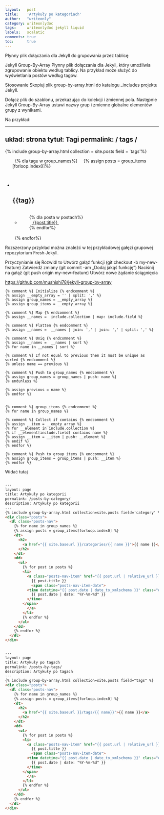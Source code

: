 ```yaml
---
layout:   post
title:    'Artykuły po kategoriach'
author:   "writeonly"
category: writeonlydoc
tags:     writeonlydoc jekyll liquid
labels:   scalatic
comments: true
toc:      true
---
```


Płynny plik dołączania dla Jekyll do grupowania przez tablicę

Jekyll Group-By-Array
Płynny plik dołączania dla Jekyll, który umożliwia zgrupowanie obiektu według tablicy. Na przykład może służyć do wyświetlania postów według tagów.

Stosowanie
Skopiuj plik group-by-array.html do katalogu _includes projektu Jekyll.

Dołącz plik do szablonu, przekazując do kolekcji i zmiennej pola. Następnie Jekyll Group-By-Array ustawi nazwy grup i zmienne globalne elementów grupy z wynikami.

Na przykład:

---
układ: strona
tytuł: Tagi
permalink: / tags /
---

{% include group-by-array.html collection = site.posts field = 'tags'%}

<ul>
  {% dla tagu w group_names%}
    {% assign posts = group_items [forloop.index0]%}

    <li>
      <h2> {{tag}} </h2>
      <ul>
        {% dla posta w postach%}
        <li>
          <a href='{{ site.baseurl }}{{ post.url }}'> {{post.title}} </a>
        </li>
        {% endfor%}
      </ul>
    </li>
  {% endfor%}
</ul>
Rozszerzony przykład można znaleźć w tej przykładowej gałęzi grupowej repozytorium Fresh Jekyll.

Przyczynianie się
Rozwidl to
Utwórz gałąź funkcji (git checkout -b my-new-feature)
Zatwierdź zmiany (git commit -am „Dodaj jakąś funkcję”)
Naciśnij na gałąź (git push origin my-new-feature)
Utwórz nowe żądanie ściągnięcia






https://github.com/mushishi78/jekyll-group-by-array



```jekyll
{% comment %} Initialize {% endcomment %}
{% assign __empty_array = '' | split: ',' %}
{% assign group_names = __empty_array %}
{% assign group_items = __empty_array %}

{% comment %} Map {% endcomment %}
{% assign __names =  include.collection | map: include.field %}

{% comment %} Flatten {% endcomment %}
{% assign __names =  __names | join: ',' | join: ',' | split: ',' %}

{% comment %} Uniq {% endcomment %}
{% assign __names =  __names | sort %}
{% for name in __names | sort %}

{% comment %} If not equal to previous then it must be unique as sorted {% endcomment %}
{% unless name == previous %}

{% comment %} Push to group_names {% endcomment %}
{% assign group_names = group_names | push: name %}
{% endunless %}

{% assign previous = name %}
{% endfor %}


{% comment %} group_items {% endcomment %}
{% for name in group_names %}

{% comment %} Collect if contains {% endcomment %}
{% assign __item = __empty_array %}
{% for __element in include.collection %}
{% if __element[include.field] contains name %}
{% assign __item = __item | push: __element %}
{% endif %}
{% endfor %}

{% comment %} Push to group_items {% endcomment %}
{% assign group_items = group_items | push: __item %}
{% endfor %}
```

Widać tutaj



```html

---
layout: page
title: Artykuły po kategorii
permalink: /posts-by-category/
description: Artykuły po kategorii
---
{% include group-by-array.html collection=site.posts field='category' %}
<div class="posts">
  <dl class="posts-nav">
    {% for name in group_names %}
    {% assign posts = group_items[forloop.index0] %}
    <dt>
      <h2>
        <a href="{{ site.baseurl }}/categories/{{ name }}">{{ name }}</a>
      </h2>
    </dt>
    <dd>
      <ul>
        {% for post in posts %}
        <li>
          <a class="posts-nav-item" href="{{ post.url | relative_url }}">
            {{ post.title }}
            <span class="posts-nav-item-date">
          <time datetime="{{ post.date | date_to_xmlschema }}" class="date">
            {{ post.date | date: "%Y-%m-%d" }}
          </time>
        </span>
          </a>
        </li>
        {% endfor %}
      </ul>
    </dd>
    {% endfor %}
  </dl>
</div>

```

```html

---
layout: page
title: Artykuły po tagach
permalink: /posts-by-tags/
description: Artykuły po tagach
---
{% include group-by-array.html collection=site.posts field="tags" %}
<div class="posts">
  <dl class="posts-nav">
    {% for name in group_names %}
    {% assign posts = group_items[forloop.index0] %}
    <dt>
      <h2>
        <a href="{{ site.baseurl }}/tags/{{ name}}">{{ name }}</a>
      </h2>
    </dt>
    <dd>
      <ul>
        {% for post in posts %}
        <li>
          <a class="posts-nav-item" href="{{ post.url | relative_url }}">
            {{ post.title }}
            <span class="posts-nav-item-date">
          <time datetime="{{ post.date | date_to_xmlschema }}" class="date">
            {{ post.date | date: "%Y-%m-%d" }}
          </time>
        </span>
          </a>
        </li>
        {% endfor %}
      </ul>
    </dd>
    {% endfor %}
  </dl>
</div>
```